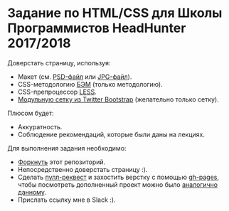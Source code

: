 # Задание по HTML/CSS для Школы Программистов HeadHunter 2017/2018

Доверстать страницу, используя:
* Макет (см. [PSD-файл](markup/Unicorn-PSD-Template.psd) или [JPG-файл](markup/Unicorn-PSD-Template.jpg)).
* CSS-методологию [БЭМ](https://ru.bem.info/method/key-concepts/) (только методологию).
* CSS-препроцессор [LESS](http://lesscss.org).
* [Модульную сетку из Twitter Bootstrap](https://getbootstrap.com/docs/4.0/layout/grid/) (желательно только сетку).

Плюсом будет:
* Аккуратность.
* Соблюдение рекомендаций, которые были даны на лекциях.

Для выполнения задания необходимо:
* [Форкнуть](https://help.github.com/articles/fork-a-repo/) этот репозиторий.
* Непосредственно доверстать страницу :).
* Сделать [пулл-реквест](https://help.github.com/articles/creating-a-pull-request/) и захостить верстку с помощью [gh-pages](https://pages.github.com), чтобы посмотреть дополненный проект можно было [аналогично данному](https://sergdenisov.github.io/hh-school-2017-html-css-homework/).
* Прислать ссылку мне в Slack :).